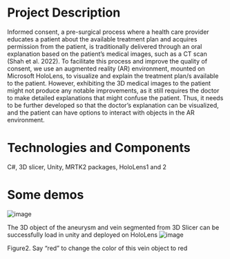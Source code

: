 # Project Description
Informed consent, a pre-surgical process where a health care provider educates a patient about the available treatment plan and acquires permission from the patient, is traditionally delivered through an oral explanation based on the patient’s medical images, such as a CT scan (Shah et al. 2022). To facilitate this process and improve the quality of consent, we use an augmented reality (AR) environment, mounted on Microsoft HoloLens, to visualize and explain the treatment plan/s available to the patient. However, exhibiting the 3D medical images to the patient might not produce any notable improvements, as it still requires the doctor to make detailed explanations that might confuse the patient. Thus, it needs to be further developed so that the doctor’s explanation can be visualized, and the patient can have options to interact with objects in the AR environment.
# Technologies and Components
C#, 3D slicer, Unity, MRTK2 packages, HoloLens1 and 2
# Some demos
![image](https://user-images.githubusercontent.com/106355448/200961625-8811f640-5da9-4ede-8420-f46fd877e20c.png)

The 3D object of the aneurysm and vein segmented from 3D Slicer can be successfully load in unity and deployed on HoloLens
![image](https://user-images.githubusercontent.com/106355448/200961643-466ca4ed-cbb2-4ab1-b437-b8127f1c08a3.png)

Figure2. Say “red” to change the color of this vein object to red
